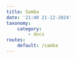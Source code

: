 ```yaml
---
title: Samba
date: '21:40 21-12-2024'
taxonomy:
    category:
        - docs
routes:
    default: /samba
---
```


